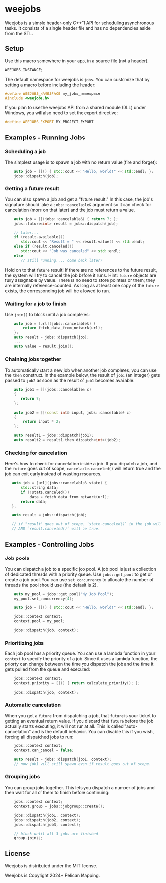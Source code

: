 # weejobs
Weejobs is a simple header-only C++11 API for scheduling asynchronous tasks. It consists of a single header file and has no dependencies aside from the STL.

## Setup

Use this macro somewhere in your app, in a source file (not a header).
```c++
WEEJOBS_INSTANCE;
```

The default namespace for weejobs is `jobs`. You can customize that by setting a macro before including the header:
```c++
#define WEEJOBS_NAMESPACE my_jobs_namespace
#include <weejobs.h>
```

If you plan to use the weejobs API from a shared module (DLL) under Windows, you will also need to set the export directive:
```c++
#define WEEJOBS_EXPORT MY_PROJECT_EXPORT
```

## Examples - Running Jobs

### Scheduling a job
The simplest usage is to spawn a job with no return value (fire and forget):
```c++
    auto job = []() { std::cout << "Hello, world!" << std::endl; };
    jobs::dispatch(job);
```

### Getting a future result
You can also spawn a job and get a "future result." In this case, the job's signature should take a `jobs::cancelable&` argument so it can check for cancelation (more on that later) and the job must return a value.
```c++
    auto job = [](jobs::cancelable&) { return 7; };
    jobs::future<int> result = jobs::dispatch(job);
    
    // later...
    if (result.available())
       std::cout << "Result = " << result.value() << std::endl;
    else if (result.canceled())
       std::cout << "Job was canceled" << std::endl;
    else
       // still running.... come back later?
```
Hold on to that `future` result! If there are no references to the future result, the system will try to cancel the job before it runs.
Hint: `future` objects are fully assignable by value. There is no need to store pointers or them; they are internally reference-counted. As long as at least one copy of the `future` exists, the corresponding job will be allowed to run. 

### Waiting for a job to finish
Use `join()` to block until a job completes:
```c++
    auto job = [url](jobs::cancelable&) {
        return fetch_data_from_network(url);
    };
    auto result = jobs::dispatch(job);
    ...
    auto value = result.join();
```

### Chaining jobs together
To automatically start a new job when another job completes, you can use the `then` construct. In the example below, the result of `job1` (an integer) gets passed to `job2` as soon as the result of `job1` becomes available:
```c++
    auto job1 = [](jobs::cancelable& c)
    {
       return 7;
    };
    
    auto job2 = [](const int& input, jobs::cancelable& c)
    {
        return input * 2;
    };
    
    auto result1 = jobs::dispatch(job1);
    auto result2 = result1.then_dispatch<int>(job2);
```

### Checking for cancelation
Here's how to check for cancelation inside a job. If you dispatch a job, and the `future` goes out of scope, `cancelable.canceled()` will return true and the job can exit early instead of wasting resources.
```c++
   auto job = [url](jobs::cancelable& state) {
       std::string data;
       if (!state.canceled())
           data = fetch_data_from_network(url);
       return data;
   };

   auto result = jobs::dispatch(job);
   
   // if "result" goes out of scope, `state.canceled()` in the job will return true
   // AND `result.canceled()` will be true.
```

## Examples - Controlling Jobs

### Job pools
You can dispatch a job to a specific job pool. A job pool is just a collection of dedicated threads with a priority queue. Use `jobs::get_pool` to get or create a job pool. You can use `set_concurrency` to allocate the number of threads the pool should use (the default is 2).
```c++
    auto my_pool = jobs::get_pool("My Job Pool");
    my_pool.set_concurrency(4);
    
    auto job = []() { std::cout << "Hello, world!" << std::endl; };

    jobs::context context;
    context.pool = my_pool;

    jobs::dispatch(job, context);
```

### Prioritizing jobs
Each job pool has a priority queue. You can use a lambda function in your `context` to specify the priority of a job. Since it uses a lambda function, the priorty can change between the time you dispatch the job and the time it gets pulled from the queue and executed:
```c++
    jobs::context context;
    context.priority = []() { return calculate_priority(); };
    
    jobs::dispatch(job, context);
```

### Automatic cancelation
When you get a `future` from dispatching a job, that `future` is your ticket to getting an eventual return value. If you discard that `future` before the job actually starts executing, it will not run at all. This is called "auto-cancelation" and is the default behavior. You can disable this if you wish, forcing all dispatched jobs to run:
```c++
    jobs::context context;
    context.can_cancel = false;

    auto result = jobs::dispatch(job1, context);
    // now job1 will still spawn even if result goes out of scope.
```

### Grouping jobs
You can group jobs together. This lets you dispatch a number of jobs and then wait for all of them to finish before continuing:
```c++
    jobs::context context;
    context.group = jobs::jobgroup::create();
    
    jobs::dispatch(job1, context);
    jobs::dispatch(job2, context);
    jobs::dispatch(job3, context);

    // block until all 3 jobs are finished
    group.join();
```

## License

Weejobs is distributed under the MIT license.

Weejobs is Copyright 2024+ Pelican Mapping.
